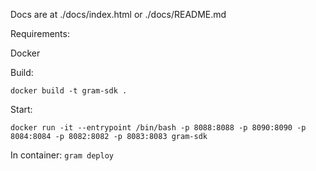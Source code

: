 Docs are at ./docs/index.html or ./docs/README.md

Requirements:

Docker

Build:

```docker build -t gram-sdk .```

Start:

```docker run -it --entrypoint /bin/bash -p 8088:8088 -p 8090:8090 -p 8084:8084 -p 8082:8082 -p 8083:8083 gram-sdk```

In container:
```gram deploy```